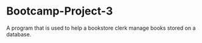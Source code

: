 # Bootcamp-Project-3
A program that is used to help a bookstore clerk manage books stored on a database. 
